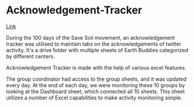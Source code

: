 # Acknowledgement-Tracker 
[Link](https://drive.google.com/drive/u/0/folders/1UZbGrHrwCtXVACh8aFKUmEVLXLB3mu3t)

During the 100 days of the Save Soil movement, an acknowledgement tracker was utilised to maintain tabs on the acknowledgements of twitter activity.
It's a drive folder with multiple sheets of Earth Buddies categorized by different centers.

Acknowledgement Tracker is made with the help of various excel features.

The group coordinator had access to the group sheets, and it was updated every day. 
At the end of each day, we were monitoring these 10 groups by looking at the Dashboard sheet, which connected all 10 sheets. This sheet utilizes a number of Excel capabilities to make activity monitoring simple.
